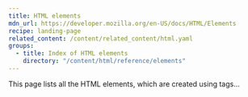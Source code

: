 ```yaml
---
title: HTML elements
mdn_url: https://developer.mozilla.org/en-US/docs/HTML/Elements
recipe: landing-page
related_content: /content/related_content/html.yaml
groups:
  - title: Index of HTML elements
    directory: "/content/html/reference/elements"
---
```

This page lists all the HTML elements, which are created using tags...
